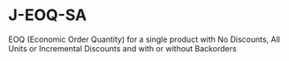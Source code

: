 # J-EOQ-SA
EOQ (Economic Order Quantity) for a single product with No Discounts, All Units or Incremental Discounts and with or without Backorders
